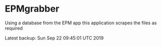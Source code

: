 # EPMgrabber
Using a database from the EPM app this application scrapes the files as required


Latest backup: Sun Sep 22 09:45:01 UTC 2019
